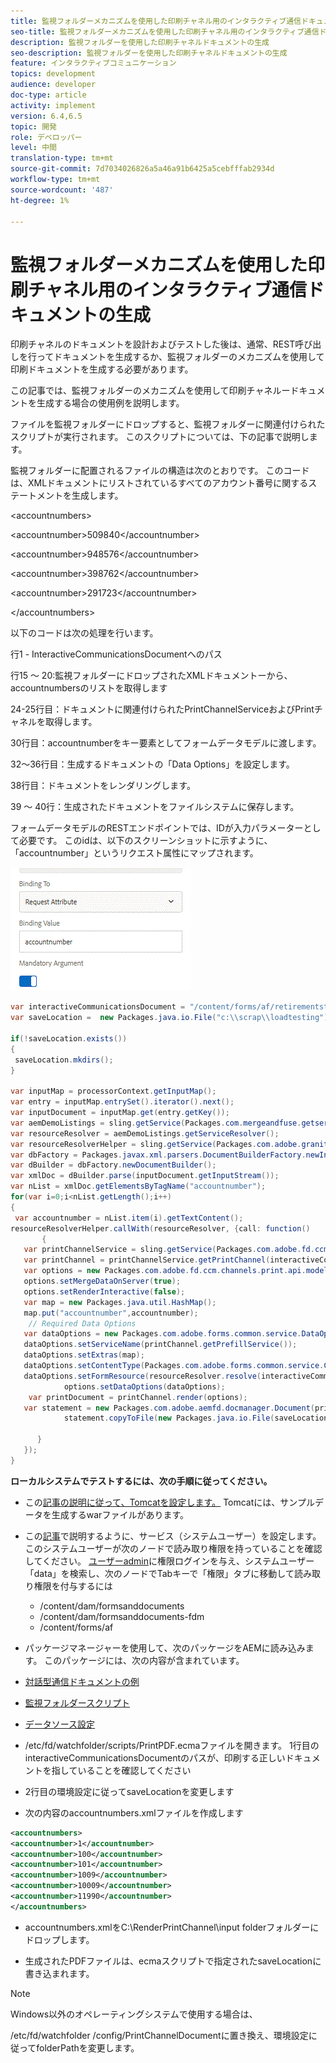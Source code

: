 ```yaml
---
title: 監視フォルダーメカニズムを使用した印刷チャネル用のインタラクティブ通信ドキュメントの生成
seo-title: 監視フォルダーメカニズムを使用した印刷チャネル用のインタラクティブ通信ドキュメントの生成
description: 監視フォルダーを使用した印刷チャネルドキュメントの生成
seo-description: 監視フォルダーを使用した印刷チャネルドキュメントの生成
feature: インタラクティブコミュニケーション
topics: development
audience: developer
doc-type: article
activity: implement
version: 6.4,6.5
topic: 開発
role: デベロッパー
level: 中間
translation-type: tm+mt
source-git-commit: 7d7034026826a5a46a91b6425a5cebfffab2934d
workflow-type: tm+mt
source-wordcount: '487'
ht-degree: 1%

---
```



# 監視フォルダーメカニズムを使用した印刷チャネル用のインタラクティブ通信ドキュメントの生成

印刷チャネルのドキュメントを設計およびテストした後は、通常、REST呼び出しを行ってドキュメントを生成するか、監視フォルダーのメカニズムを使用して印刷ドキュメントを生成する必要があります。

この記事では、監視フォルダーのメカニズムを使用して印刷チャネルードキュメントを生成する場合の使用例を説明します。

ファイルを監視フォルダーにドロップすると、監視フォルダーに関連付けられたスクリプトが実行されます。 このスクリプトについては、下の記事で説明します。

監視フォルダーに配置されるファイルの構造は次のとおりです。 このコードは、XMLドキュメントにリストされているすべてのアカウント番号に関するステートメントを生成します。

&lt;accountnumbers>

&lt;accountnumber>509840&lt;/accountnumber>

&lt;accountnumber>948576&lt;/accountnumber>

&lt;accountnumber>398762&lt;/accountnumber>

&lt;accountnumber>291723&lt;/accountnumber>

&lt;/accountnumbers>

以下のコードは次の処理を行います。

行1 - InteractiveCommunicationsDocumentへのパス

行15 ～ 20:監視フォルダーにドロップされたXMLドキュメントーから、accountnumbersのリストを取得します

24-25行目：ドキュメントに関連付けられたPrintChannelServiceおよびPrintチャネルを取得します。

30行目：accountnumberをキー要素としてフォームデータモデルに渡します。

32～36行目：生成するドキュメントの「Data Options」を設定します。

38行目：ドキュメントをレンダリングします。

39 ～ 40行：生成されたドキュメントをファイルシステムに保存します。

フォームデータモデルのRESTエンドポイントでは、IDが入力パラメーターとして必要です。 このidは、以下のスクリーンショットに示すように、「accountnumber」というリクエスト属性にマップされます。

![requestattribute](assets/requestattributeprintchannel.gif)

```java
var interactiveCommunicationsDocument = "/content/forms/af/retirementstatementprint/channels/print/";
var saveLocation =  new Packages.java.io.File("c:\\scrap\\loadtesting");

if(!saveLocation.exists())
{
 saveLocation.mkdirs();
}

var inputMap = processorContext.getInputMap();
var entry = inputMap.entrySet().iterator().next();
var inputDocument = inputMap.get(entry.getKey());
var aemDemoListings = sling.getService(Packages.com.mergeandfuse.getserviceuserresolver.GetResolver);
var resourceResolver = aemDemoListings.getServiceResolver();
var resourceResolverHelper = sling.getService(Packages.com.adobe.granite.resourceresolverhelper.ResourceResolverHelper);
var dbFactory = Packages.javax.xml.parsers.DocumentBuilderFactory.newInstance();
var dBuilder = dbFactory.newDocumentBuilder();
var xmlDoc = dBuilder.parse(inputDocument.getInputStream());
var nList = xmlDoc.getElementsByTagName("accountnumber");
for(var i=0;i<nList.getLength();i++)
{
 var accountnumber = nList.item(i).getTextContent();
resourceResolverHelper.callWith(resourceResolver, {call: function()
       {
   var printChannelService = sling.getService(Packages.com.adobe.fd.ccm.channels.print.api.service.PrintChannelService);
   var printChannel = printChannelService.getPrintChannel(interactiveCommunicationsDocument);
   var options = new Packages.com.adobe.fd.ccm.channels.print.api.model.PrintChannelRenderOptions();
   options.setMergeDataOnServer(true);
   options.setRenderInteractive(false);
   var map = new Packages.java.util.HashMap();
   map.put("accountnumber",accountnumber);
    // Required Data Options
   var dataOptions = new Packages.com.adobe.forms.common.service.DataOptions(); 
   dataOptions.setServiceName(printChannel.getPrefillService()); 
   dataOptions.setExtras(map); 
   dataOptions.setContentType(Packages.com.adobe.forms.common.service.ContentType.JSON);
   dataOptions.setFormResource(resourceResolver.resolve(interactiveCommunicationsDocument));
            options.setDataOptions(dataOptions); 
    var printDocument = printChannel.render(options);
   var statement = new Packages.com.adobe.aemfd.docmanager.Document(printDocument.getInputStream());
            statement.copyToFile(new Packages.java.io.File(saveLocation+"\\"+accountnumber+".pdf"));

      }
   });
}
```


**ローカルシステムでテストするには、次の手順に従ってください。**

* この[記事の説明に従って、Tomcatを設定します。](/help/forms/ic-print-channel-tutorial/set-up-tomcat.md) Tomcatには、サンプルデータを生成するwarファイルがあります。
* この[記事](/help/forms/adaptive-forms/service-user-tutorial-develop.md)で説明するように、サービス（システムユーザー）を設定します。
このシステムユーザーが次のノードで読み取り権限を持っていることを確認してください。 [ユーザーadmin](https://localhost:4502/useradmin)に権限ログインを与え、システムユーザー「data」を検索し、次のノードでTabキーで「権限」タブに移動して読み取り権限を付与するには
   * /content/dam/formsanddocuments
   * /content/dam/formsanddocuments-fdm
   * /content/forms/af
* パッケージマネージャーを使用して、次のパッケージをAEMに読み込みます。 このパッケージには、次の内容が含まれています。


* [対話型通信ドキュメントの例](assets/retirementstatementprint.zip)
* [監視フォルダースクリプト](assets/printchanneldocumentusingwatchedfolder.zip)
* [データソース設定](assets/datasource.zip)

* /etc/fd/watchfolder/scripts/PrintPDF.ecmaファイルを開きます。 1行目のinteractiveCommunicationsDocumentのパスが、印刷する正しいドキュメントを指していることを確認してください

* 2行目の環境設定に従ってsaveLocationを変更します

* 次の内容のaccountnumbers.xmlファイルを作成します

```xml
<accountnumbers>
<accountnumber>1</accountnumber>
<accountnumber>100</accountnumber>
<accountnumber>101</accountnumber>
<accountnumber>1009</accountnumber>
<accountnumber>10009</accountnumber>
<accountnumber>11990</accountnumber>
</accountnumbers>
```


* accountnumbers.xmlをC:\RenderPrintChannel\input folderフォルダーにドロップします。

* 生成されたPDFファイルは、ecmaスクリプトで指定されたsaveLocationに書き込まれます。

>[!NOTE]
>
>Windows以外のオペレーティングシステムで使用する場合は、
>
>/etc/fd/watchfolder /config/PrintChannelDocumentに置き換え、環境設定に従ってfolderPathを変更します。

